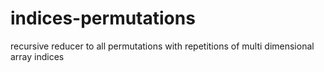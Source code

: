# indices-permutations
recursive reducer to all permutations with repetitions of multi dimensional array indices
